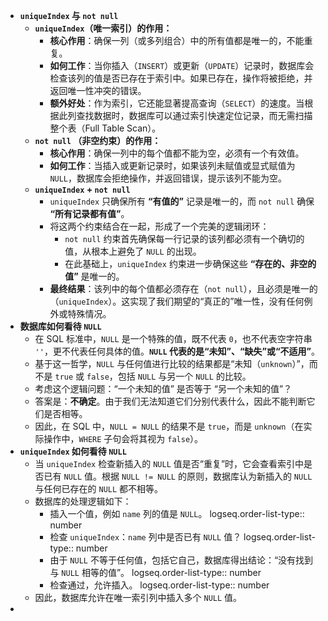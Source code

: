 - **`uniqueIndex` 与 `not null`**
	- **`uniqueIndex`（唯一索引）的作用：**
		- **核心作用**：确保一列（或多列组合）中的所有值都是唯一的，不能重复。
		- **如何工作**：当你插入（`INSERT`）或更新（`UPDATE`）记录时，数据库会检查该列的值是否已存在于索引中。如果已存在，操作将被拒绝，并返回唯一性冲突的错误。
		- **额外好处**：作为索引，它还能显著提高查询（`SELECT`）的速度。当根据此列查找数据时，数据库可以通过索引快速定位记录，而无需扫描整个表（Full Table Scan）。
	- **`not null` （非空约束）的作用：**
		- **核心作用**：确保一列中的每个值都不能为空，必须有一个有效值。
		- **如何工作**：当插入或更新记录时，如果该列未赋值或显式赋值为 `NULL`，数据库会拒绝操作，并返回错误，提示该列不能为空。
	- **`uniqueIndex` + `not null`**
		- `uniqueIndex` 只确保所有 **“有值的”** 记录是唯一的，而 `not null` 确保 **“所有记录都有值”**。
		- 将这两个约束结合在一起，形成了一个完美的逻辑闭环：
			- `not null` 约束首先确保每一行记录的该列都必须有一个确切的值，从根本上避免了 `NULL` 的出现。
			- 在此基础上，`uniqueIndex` 约束进一步确保这些 **“存在的、非空的值”** 是唯一的。
		- **最终结果**：该列中的每个值都必须存在（`not null`），且必须是唯一的（`uniqueIndex`）。这实现了我们期望的“真正的”唯一性，没有任何例外或特殊情况。
- **数据库如何看待 `NULL`**
	- 在 SQL 标准中，`NULL` 是一个特殊的值，既不代表 `0`，也不代表空字符串 `''`，更不代表任何具体的值。**`NULL` 代表的是“未知”、“缺失”或“不适用”**。
	- 基于这一哲学，`NULL` 与任何值进行比较的结果都是“未知（`unknown`）”，而不是 `true` 或 `false`，包括 `NULL` 与另一个 `NULL` 的比较。
	- 考虑这个逻辑问题：“一个未知的值” 是否等于 “另一个未知的值”？
	- 答案是：**不确定**。由于我们无法知道它们分别代表什么，因此不能判断它们是否相等。
	- 因此，在 SQL 中，`NULL = NULL` 的结果不是 `true`，而是 `unknown`（在实际操作中，`WHERE` 子句会将其视为 `false`）。
- **`uniqueIndex` 如何看待 `NULL`**
	- 当 `uniqueIndex` 检查新插入的 `NULL` 值是否“重复”时，它会查看索引中是否已有 `NULL` 值。根据 `NULL != NULL` 的原则，数据库认为新插入的 `NULL` 与任何已存在的 `NULL` 都不相等。
	- 数据库的处理逻辑如下：
		- 插入一个值，例如 `name` 列的值是 `NULL`。
		  logseq.order-list-type:: number
		- 检查 `uniqueIndex`：`name` 列中是否已有 `NULL` 值？
		  logseq.order-list-type:: number
		- 由于 `NULL` 不等于任何值，包括它自己，数据库得出结论：“没有找到与 `NULL` 相等的值”。
		  logseq.order-list-type:: number
		- 检查通过，允许插入。
		  logseq.order-list-type:: number
	- 因此，数据库允许在唯一索引列中插入多个 `NULL` 值。
-